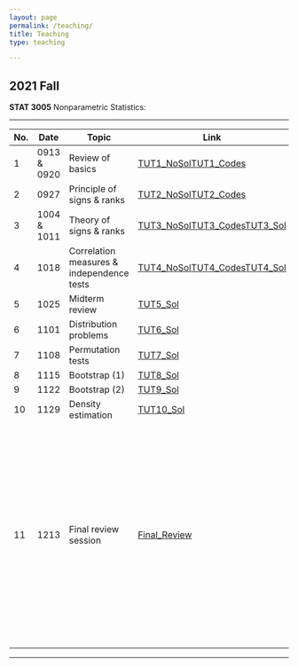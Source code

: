 ```yaml
---
layout: page
permalink: /teaching/
title: Teaching
type: teaching

---
```


## 2021 Fall

**STAT 3005** Nonparametric Statistics: 


---
| No.| Date  | Topic | Link | Remark |
| ------------- | ------------- | ------------- |  ------------- |  ------------- |
| 1 | 0913 & 0920 | Review of basics | [TUT1_NoSol](https://mycuhk-my.sharepoint.com/:b:/r/personal/1155091975_link_cuhk_edu_hk/Documents/S3005/Tutorial/TUT1_0913.pdf?csf=1&web=1&e=Pgk1Fw)[TUT1_Codes](https://mycuhk-my.sharepoint.com/:u:/r/personal/1155091975_link_cuhk_edu_hk/Documents/S3005/Tutorial/TUT1_0920.R?csf=1&web=1&e=I63nAp)|   |                                  
| 2  | 0927  | Principle of signs & ranks | [TUT2_NoSol](https://mycuhk-my.sharepoint.com/:b:/r/personal/1155091975_link_cuhk_edu_hk/Documents/S3005/Tutorial/TUT2_0927_NoSol.pdf?csf=1&web=1&e=N73zN0)[TUT2_Codes](https://mycuhk-my.sharepoint.com/:u:/r/personal/1155091975_link_cuhk_edu_hk/Documents/S3005/Tutorial/TUT2_0927.R?csf=1&web=1&e=OLH7Hf)|  |
| 3  | 1004 & 1011  | Theory of signs & ranks | [TUT3_NoSol](https://mycuhk-my.sharepoint.com/:b:/r/personal/1155091975_link_cuhk_edu_hk/Documents/S3005/Tutorial/TUT3_1003_WithoutSol(Updated).pdf?csf=1&web=1&e=mrssoL)[TUT3_Codes](https://mycuhk-my.sharepoint.com/:u:/r/personal/1155091975_link_cuhk_edu_hk/Documents/S3005/Tutorial/TUT3_1003.R?csf=1&web=1&e=cbdlzG)[TUT3_Sol](https://mycuhk-my.sharepoint.com/:b:/r/personal/1155091975_link_cuhk_edu_hk/Documents/S3005/Tutorial/TUT3_Sol.pdf?csf=1&web=1&e=LSpqmC)| |   
| 4  | 1018  | Correlation measures & independence tests | [TUT4_NoSol](https://mycuhk-my.sharepoint.com/:b:/r/personal/1155091975_link_cuhk_edu_hk/Documents/S3005/Tutorial/TUT4_1018_NoSol.pdf?csf=1&web=1&e=3BjyiI)[TUT4_Codes](https://mycuhk-my.sharepoint.com/:u:/r/personal/1155091975_link_cuhk_edu_hk/Documents/S3005/Tutorial/1018_codes.R?csf=1&web=1&e=Sz3sEU)[TUT4_Sol](https://mycuhk-my.sharepoint.com/:b:/r/personal/1155091975_link_cuhk_edu_hk/Documents/S3005/Tutorial/1018.pdf?csf=1&web=1&e=zK4DBH)|  |
| 5  | 1025  | Midterm review | [TUT5_Sol](https://mycuhk-my.sharepoint.com/:b:/r/personal/1155091975_link_cuhk_edu_hk/Documents/S3005/Tutorial/1025.pdf?csf=1&web=1&e=Rvk8Pt) |  |
| 6  | 1101 | Distribution problems | [TUT6_Sol](https://mycuhk-my.sharepoint.com/:b:/r/personal/1155091975_link_cuhk_edu_hk/Documents/S3005/Tutorial/1101.pdf?csf=1&web=1&e=dqAa8P) | |
| 7  | 1108 | Permutation tests | [TUT7_Sol](https://mycuhk-my.sharepoint.com/:b:/r/personal/1155091975_link_cuhk_edu_hk/Documents/S3005/Tutorial/1108.pdf?csf=1&web=1&e=wkXByc) | |
| 8  | 1115 | Bootstrap (1) | [TUT8_Sol](https://mycuhk-my.sharepoint.com/:b:/r/personal/1155091975_link_cuhk_edu_hk/Documents/S3005/Tutorial/1115.pdf?csf=1&web=1&e=FvZYwT)  |   |
| 9 | 1122 | Bootstrap (2) | [TUT9_Sol](https://mycuhk-my.sharepoint.com/:b:/r/personal/1155091975_link_cuhk_edu_hk/Documents/S3005/Tutorial/1122.pdf?csf=1&web=1&e=h3t4nq)|   |
| 10  | 1129 | Density estimation | [TUT10_Sol](https://mycuhk-my.sharepoint.com/:b:/r/personal/1155091975_link_cuhk_edu_hk/Documents/S3005/Tutorial/1129.pdf?csf=1&web=1&e=KiaYjE) |  |
| 11 | 1213 | Final review session | [Final_Review](https://mycuhk-my.sharepoint.com/:b:/r/personal/1155091975_link_cuhk_edu_hk/Documents/S3005/Tutorial/FinalReview.pdf?csf=1&web=1&e=2FXZdo) | This tutorial note was used in the online review session co-hosted with [Kai Pan (Ben) Chu](https://sites.google.com/view/kpchu) on Dec 13th (Mon) 1600-1800.|

---

